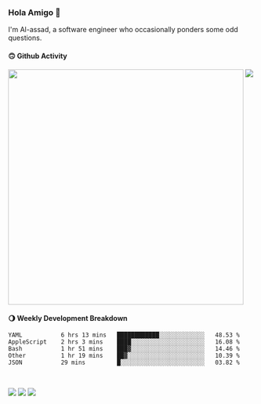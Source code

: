 ### Hola Amigo 🤣   

I'm Al-assad, a software engineer who occasionally ponders some odd questions.  
 
#### 🙃 Github Activity 
<div>
  <img src="https://github-readme-stats.vercel.app/api?username=al-assad&show_icons=true" align="top" style="display: inline-block;" width="480"/>
  <img src="https://github-readme-stats.vercel.app/api/top-langs/?username=al-assad&hide=css,html&langs_count=8&layout=compact" align="top" style="display: inline-block;"/>
</div>

#### 🌖 Weekly Development Breakdown
<!--START_SECTION:waka-->

```text
YAML           6 hrs 13 mins   ████████████░░░░░░░░░░░░░   48.53 %
AppleScript    2 hrs 3 mins    ████░░░░░░░░░░░░░░░░░░░░░   16.08 %
Bash           1 hr 51 mins    ███▓░░░░░░░░░░░░░░░░░░░░░   14.46 %
Other          1 hr 19 mins    ██▓░░░░░░░░░░░░░░░░░░░░░░   10.39 %
JSON           29 mins         █░░░░░░░░░░░░░░░░░░░░░░░░   03.82 %
```

<!--END_SECTION:waka-->

<br>

<a href="https://twitter.com/Alassad_dev"><img src="https://img.shields.io/badge/Twitter-@Alassad__dev-blue?style=flat&logo=twitter" /></a>
<a href="https://t.me/alassad_dev"><img src="https://img.shields.io/badge/Telegram-@alassad__dev-orange?style=flat&logo=telegram" /></a>
<a href="https://al-assad.github.io"><img src="https://img.shields.io/badge/Blogs-Linying_Assad's_Blog-yellow?style=flat&logo=github" /></a>

